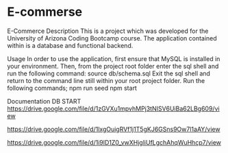 # E-commerse


E-Commerce
Description This is a project which was developed for the University of Arizona Coding Bootcamp course. The application contained within is a database and functional backend.

Usage In order to use the application, first ensure that MySQL is installed in your environment. Then, from the project root folder enter the sql shell and run the following command: source db/schema.sql Exit the sql shell and return to the command line still within your root project folder. Run the following commands; npm run seed npm start

Documentation DB START https://drive.google.com/file/d/1zGVXu1mpvhMPj3tNISV6UiBa62LBg609/view

https://drive.google.com/file/d/1lxgOuigRVf1j1T5gKJ6GSns9Ow7l1aAY/view

https://drive.google.com/file/d/1i9lD1Z0_vwXHjgliUfLgchAhqWuHhcp7/view
